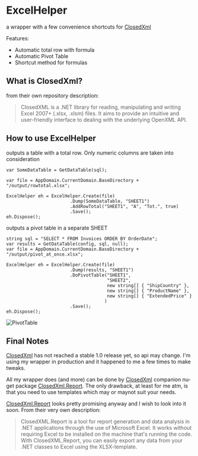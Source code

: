 # ExcelHelper

a wrapper with a few convenience shortcuts for [ClosedXml](https://github.com/ClosedXML/ClosedXML)

Features:
- Automatic total row with formula
- Automatic Pivot Table
- Shortcut method for formulas

## What is ClosedXml?
from their own repository description:
> ClosedXML is a .NET library for reading, manipulating and writing Excel 2007+ (.xlsx, .xlsm) files. 
> It aims to provide an intuitive and user-friendly interface to dealing with the underlying OpenXML API.

## How to use ExcelHelper

outputs a table with a total row. Only numeric columns are taken into consideration
```
var SomeDataTable = GetDataTable(sql);
            
var file = AppDomain.CurrentDomain.BaseDirectory + "/output/rowtotal.xlsx";
            
ExcelHelper eh = ExcelHelper.Create(file)
                        .Dump(SomeDataTable, "SHEET1")
                        .AddRowTotal("SHEET1", "A", "Tot.", true)
                        .Save();
eh.Dispose();
```
outputs a pivot table in a separate SHEET
```
string sql = "SELECT * FROM Invoices ORDER BY OrderDate";
var results = GetDataTable(config, sql, null);
var file = AppDomain.CurrentDomain.BaseDirectory + "/output/pivot_at_once.xlsx";
           
ExcelHelper eh = ExcelHelper.Create(file)
                        .Dump(results, "SHEET1")
                        .DoPivotTable("SHEET1",
                                      "SHEET2",
                                      new string[] { "ShipCountry" },
                                      new string[] { "ProductName" },
                                      new string[] { "ExtendedPrice" }
                                     )
                        .Save();
eh.Dispose();
```
![PivotTable](https://github.com/mvit777/ExcelHelper/tree/master/pivot2.png)
## Final Notes
[ClosedXml](https://github.com/ClosedXML/ClosedXML) has not reached a stable 1.0 release yet, so api may change.
I'm using my wrapper in production and it happened to me a few times to make tweaks.

All my wrapper does (and more) can be done by [ClosedXml](https://github.com/ClosedXML/ClosedXML)  companion nu-get package [ClosedXml.Report](https://github.com/ClosedXML/ClosedXML.Report). 
The only drawback, at least for me atm, is that you need to use templates which may or maynot suit your needs.

 [ClosedXml.Report](https://github.com/ClosedXML/ClosedXML.Report) looks pretty promising anyway and I wish to look into it soon. From their very own description:

> ClosedXML.Report is a tool for report generation and data analysis 
> in .NET applications through the use of Microsoft Excel. 
> It works without requiring Excel to be installed on the machine that's running the code. 
> With ClosedXML.Report, you can easily export any data from your .NET classes to Excel using the XLSX-template.
